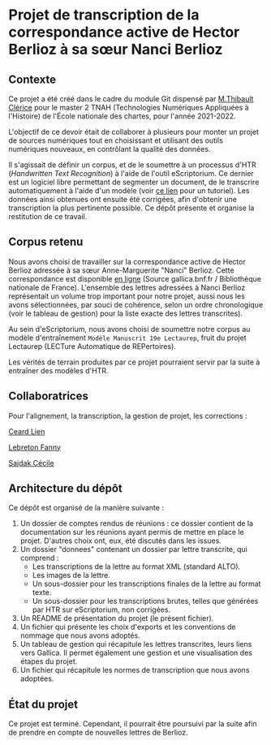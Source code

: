 # Projet de transcription de la correspondance active de Hector Berlioz à sa sœur Nanci Berlioz

## Contexte
Ce projet a été créé dans le cadre du module Git dispensé par [M.Thibault Clérice](https://github.com/PonteIneptique) pour le master 2 TNAH (Technologies Numériques Appliquées à l'Histoire) de l'École nationale des chartes, pour l'année 2021-2022.

L'objectif de ce devoir était de collaborer à plusieurs pour monter un projet de sources numériques tout en choisissant et utilisant des outils numériques nouveaux, en contrôlant la qualité des données.

Il s'agissait de définir un corpus, et de le soumettre à un processus d'HTR (*Handwritten Text Recognition*) à l'aide de l'outil eScriptorium. Ce dernier est un logiciel libre permettant de segmenter un document, de le transcrire automatiquement à l'aide d'un modèle (voir [ce lien](https://lectaurep.hypotheses.org/documentation/prendre-en-main-escriptorium) pour un tutoriel). Les données ainsi obtenues ont ensuite été corrigées, afin d'obtenir une transcription la plus pertinente possible. Ce dépôt présente et organise la restitution de ce travail.

## Corpus retenu

Nous avons choisi de travailler sur la correspondance active de Hector Berlioz adressée à sa sœur Anne-Marguerite "Nanci" Berlioz. Cette correspondance est disponible [en ligne](https://gallica.bnf.fr/services/engine/search/sru?operation=searchRetrieve&exactSearch=false&collapsing=true&version=1.2&query=((dc.creator%20adj%20%22berlioz%20hector%22%20or%20dc.contributor%20adj%20%22berlioz%20hector%22%20)%20and%20(dc.creator%20adj%20%22berlioz%20nanci%22%20or%20dc.contributor%20adj%20%22berlioz%20nanci%22%20)%20)%20&suggest=10&keywords=berlioz%20hector%20berlioz%20nanci) (Source gallica.bnf.fr / Bibliothèque nationale de France). L'ensemble des lettres adressées à Nanci Berlioz représentait un volume trop important pour notre projet, aussi nous les avons sélectionnées, par souci de cohérence, selon un ordre chronologique (voir le tableau de gestion) pour la liste exacte des lettres transcrites).

Au sein d'eScriptorium, nous avons choisi de soumettre notre corpus au modèle d'entraînement `Modèle Manuscrit 19e Lectaurep`, fruit du projet Lectaurep (LECTure Automatique de REPertoires).

Les vérités de terrain produites par ce projet pourraient servir par la suite à entraîner des modèles d'HTR.

## Collaboratrices

Pour l'alignement, la transcription, la gestion de projet, les corrections :

[Ceard Lien](https://github.com/Lienceard)

[Lebreton Fanny](https://github.com/FannyLbr)

[Sajdak Cécile](https://github.com/SjdkC)


## Architecture du dépôt

Ce dépôt est organisé de la manière suivante :

1. Un dossier de comptes rendus de réunions : ce dossier contient de la documentation sur les réunions ayant permis de mettre en place le projet. D'autres choix ont, eux, été discutés dans les issues.
2. Un dossier "donnees" contenant un dossier par lettre transcrite, qui comprend :
    * Les transcriptions de la lettre au format XML (standard ALTO).
    * Les images de la lettre.
    * Un sous-dossier pour les transcriptions finales de la lettre au format texte.
    * Un sous-dossier pour les transcriptions brutes, telles que générées par HTR sur eScriptorium, non corrigées.
3. Un README de présentation du projet (le présent fichier).
4. Un fichier qui présente les choix d'exports et les conventions de nommage que nous avons adoptés.
5. Un tableau de gestion qui récapitule les lettres transcrites, leurs liens vers Gallica. Il permet également une gestion et une visualisation des étapes du projet.
6. Un fichier qui récapitule les normes de transcription que nous avons adoptées.

## État du projet

Ce projet est terminé. Cependant, il pourrait être poursuivi par la suite afin de prendre en compte de nouvelles lettres de Berlioz.



